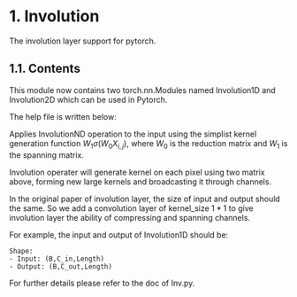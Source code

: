 # 1. Involution

The involution layer support for pytorch.

## 1.1. Contents
This module now contains two torch.nn.Modules named 
Involution1D and Involution2D which can be used in Pytorch.

The help file is written below:

Applies InvolutionND operation to the input using
the simplist kernel generation function $W_1\sigma(W_0X_{i,j})$,
where $W_0$ is the reduction matrix and $W_1$ is the spanning matrix.

Involution operater will generate kernel on each pixel using two matrix above, forming new large kernels and broadcasting it through channels.

In the original paper of involution layer, the size of input and output
should the same. So we add a convolution layer of kernel_size $1*1$ to give involution layer the ability of compressing and spanning channels.

For example, the input and output of Involution1D should be: 

    Shape:
    - Input: (B,C_in,Length)
    - Output: (B,C_out,Length)

For further details please refer to the doc of Inv.py.
